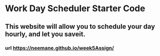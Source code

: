 # Work Day Scheduler Starter Code

## This website will allow you to schedule your day hourly, and let you saveit.

### url https://neemane.github.io/week5Assign/
